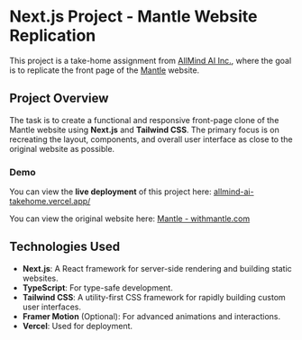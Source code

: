 # Next.js Project - Mantle Website Replication

This project is a take-home assignment from [AllMind AI Inc.](https://allmindinvestments.com/), where the goal is to replicate the front page of the [Mantle](https://withmantle.com/) website.

## Project Overview

The task is to create a functional and responsive front-page clone of the Mantle website using **Next.js** and **Tailwind CSS**. The primary focus is on recreating the layout, components, and overall user interface as close to the original website as possible.

### Demo

You can view the **live deployment** of this project here: [allmind-ai-takehome.vercel.app/](https://allmind-ai-takehome.vercel.app/)

You can view the original website here: [Mantle - withmantle.com](https://withmantle.com/)

## Technologies Used

- **Next.js**: A React framework for server-side rendering and building static websites.
- **TypeScript**: For type-safe development.
- **Tailwind CSS**: A utility-first CSS framework for rapidly building custom user interfaces.
- **Framer Motion** (Optional): For advanced animations and interactions.
- **Vercel**: Used for deployment.
